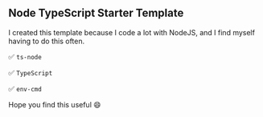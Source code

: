 ## Node TypeScript Starter Template

I created this template because I code a lot with NodeJS, and I find myself having to do this often.

:white_check_mark:    `ts-node`

:white_check_mark:    `TypeScript`

:white_check_mark:    `env-cmd`

Hope you find this useful :smile:





